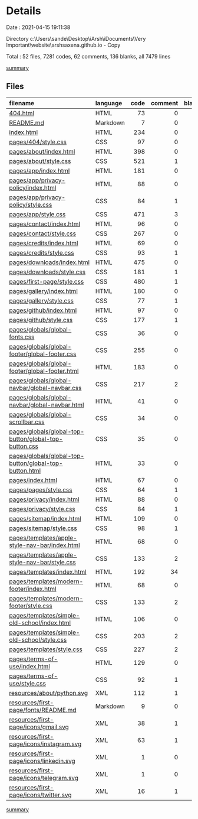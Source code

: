 # Details

Date : 2021-04-15 19:11:38

Directory c:\Users\sande\Desktop\iArsh\iDocuments\Very Important\website\arshsaxena.github.io - Copy

Total : 52 files,  7281 codes, 62 comments, 136 blanks, all 7479 lines

[summary](results.md)

## Files
| filename | language | code | comment | blank | total |
| :--- | :--- | ---: | ---: | ---: | ---: |
| [404.html](/404.html) | HTML | 73 | 0 | 3 | 76 |
| [README.md](/README.md) | Markdown | 7 | 0 | 1 | 8 |
| [index.html](/index.html) | HTML | 234 | 0 | 5 | 239 |
| [pages/404/style.css](/pages/404/style.css) | CSS | 97 | 0 | 1 | 98 |
| [pages/about/index.html](/pages/about/index.html) | HTML | 398 | 0 | 4 | 402 |
| [pages/about/style.css](/pages/about/style.css) | CSS | 521 | 1 | 1 | 523 |
| [pages/app/index.html](/pages/app/index.html) | HTML | 181 | 0 | 3 | 184 |
| [pages/app/privacy-policy/index.html](/pages/app/privacy-policy/index.html) | HTML | 88 | 0 | 3 | 91 |
| [pages/app/privacy-policy/style.css](/pages/app/privacy-policy/style.css) | CSS | 84 | 1 | 1 | 86 |
| [pages/app/style.css](/pages/app/style.css) | CSS | 471 | 3 | 1 | 475 |
| [pages/contact/index.html](/pages/contact/index.html) | HTML | 96 | 0 | 4 | 100 |
| [pages/contact/style.css](/pages/contact/style.css) | CSS | 267 | 0 | 1 | 268 |
| [pages/credits/index.html](/pages/credits/index.html) | HTML | 69 | 0 | 3 | 72 |
| [pages/credits/style.css](/pages/credits/style.css) | CSS | 93 | 1 | 1 | 95 |
| [pages/downloads/index.html](/pages/downloads/index.html) | HTML | 475 | 0 | 4 | 479 |
| [pages/downloads/style.css](/pages/downloads/style.css) | CSS | 181 | 1 | 1 | 183 |
| [pages/first-page/style.css](/pages/first-page/style.css) | CSS | 480 | 1 | 2 | 483 |
| [pages/gallery/index.html](/pages/gallery/index.html) | HTML | 180 | 0 | 4 | 184 |
| [pages/gallery/style.css](/pages/gallery/style.css) | CSS | 77 | 1 | 1 | 79 |
| [pages/github/index.html](/pages/github/index.html) | HTML | 97 | 0 | 4 | 101 |
| [pages/github/style.css](/pages/github/style.css) | CSS | 177 | 1 | 2 | 180 |
| [pages/globals/global-fonts.css](/pages/globals/global-fonts.css) | CSS | 36 | 0 | 1 | 37 |
| [pages/globals/global-footer/global-footer.css](/pages/globals/global-footer/global-footer.css) | CSS | 255 | 0 | 1 | 256 |
| [pages/globals/global-footer/global-footer.html](/pages/globals/global-footer/global-footer.html) | HTML | 183 | 0 | 10 | 193 |
| [pages/globals/global-navbar/global-navbar.css](/pages/globals/global-navbar/global-navbar.css) | CSS | 217 | 2 | 4 | 223 |
| [pages/globals/global-navbar/global-navbar.html](/pages/globals/global-navbar/global-navbar.html) | HTML | 41 | 0 | 3 | 44 |
| [pages/globals/global-scrollbar.css](/pages/globals/global-scrollbar.css) | CSS | 34 | 0 | 1 | 35 |
| [pages/globals/global-top-button/global-top-button.css](/pages/globals/global-top-button/global-top-button.css) | CSS | 35 | 0 | 1 | 36 |
| [pages/globals/global-top-button/global-top-button.html](/pages/globals/global-top-button/global-top-button.html) | HTML | 33 | 0 | 4 | 37 |
| [pages/index.html](/pages/index.html) | HTML | 67 | 0 | 3 | 70 |
| [pages/pages/style.css](/pages/pages/style.css) | CSS | 64 | 1 | 1 | 66 |
| [pages/privacy/index.html](/pages/privacy/index.html) | HTML | 88 | 0 | 3 | 91 |
| [pages/privacy/style.css](/pages/privacy/style.css) | CSS | 84 | 1 | 1 | 86 |
| [pages/sitemap/index.html](/pages/sitemap/index.html) | HTML | 109 | 0 | 3 | 112 |
| [pages/sitemap/style.css](/pages/sitemap/style.css) | CSS | 98 | 1 | 1 | 100 |
| [pages/templates/apple-style-nav-bar/index.html](/pages/templates/apple-style-nav-bar/index.html) | HTML | 68 | 0 | 5 | 73 |
| [pages/templates/apple-style-nav-bar/style.css](/pages/templates/apple-style-nav-bar/style.css) | CSS | 133 | 2 | 1 | 136 |
| [pages/templates/index.html](/pages/templates/index.html) | HTML | 192 | 34 | 8 | 234 |
| [pages/templates/modern-footer/index.html](/pages/templates/modern-footer/index.html) | HTML | 68 | 0 | 5 | 73 |
| [pages/templates/modern-footer/style.css](/pages/templates/modern-footer/style.css) | CSS | 133 | 2 | 1 | 136 |
| [pages/templates/simple-old-school/index.html](/pages/templates/simple-old-school/index.html) | HTML | 106 | 0 | 9 | 115 |
| [pages/templates/simple-old-school/style.css](/pages/templates/simple-old-school/style.css) | CSS | 203 | 2 | 0 | 205 |
| [pages/templates/style.css](/pages/templates/style.css) | CSS | 227 | 2 | 1 | 230 |
| [pages/terms-of-use/index.html](/pages/terms-of-use/index.html) | HTML | 129 | 0 | 3 | 132 |
| [pages/terms-of-use/style.css](/pages/terms-of-use/style.css) | CSS | 92 | 1 | 2 | 95 |
| [resources/about/python.svg](/resources/about/python.svg) | XML | 112 | 1 | 1 | 114 |
| [resources/first-page/fonts/README.md](/resources/first-page/fonts/README.md) | Markdown | 9 | 0 | 8 | 17 |
| [resources/first-page/icons/gmail.svg](/resources/first-page/icons/gmail.svg) | XML | 38 | 1 | 1 | 40 |
| [resources/first-page/icons/instagram.svg](/resources/first-page/icons/instagram.svg) | XML | 63 | 1 | 4 | 68 |
| [resources/first-page/icons/linkedin.svg](/resources/first-page/icons/linkedin.svg) | XML | 1 | 0 | 0 | 1 |
| [resources/first-page/icons/telegram.svg](/resources/first-page/icons/telegram.svg) | XML | 1 | 0 | 0 | 1 |
| [resources/first-page/icons/twitter.svg](/resources/first-page/icons/twitter.svg) | XML | 16 | 1 | 0 | 17 |

[summary](results.md)